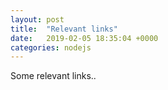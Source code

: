 ```yaml
---
layout: post
title:  "Relevant links"
date:   2019-02-05 18:35:04 +0000
categories: nodejs
---
```

Some relevant links..
